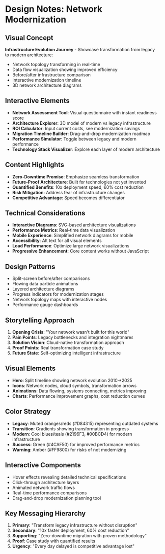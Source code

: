 # Design Notes: Network Modernization

## Visual Concept
**Infrastructure Evolution Journey** - Showcase transformation from legacy to modern architecture:
- Network topology transforming in real-time
- Data flow visualization showing improved efficiency
- Before/after infrastructure comparison
- Interactive modernization timeline
- 3D network architecture diagrams

## Interactive Elements
- **Network Assessment Tool**: Visual questionnaire with instant readiness score
- **Architecture Explorer**: 3D model of modern vs legacy infrastructure
- **ROI Calculator**: Input current costs, see modernization savings
- **Migration Timeline Builder**: Drag-and-drop modernization roadmap
- **Performance Simulator**: Toggle between legacy and modern performance
- **Technology Stack Visualizer**: Explore each layer of modern architecture

## Content Highlights
- **Zero-Downtime Promise**: Emphasize seamless transformation
- **Future-Proof Architecture**: Built for technologies not yet invented
- **Quantified Benefits**: 10x deployment speed, 60% cost reduction
- **Risk Mitigation**: Address fear of infrastructure changes
- **Competitive Advantage**: Speed becomes differentiator

## Technical Considerations
- **Interactive Diagrams**: SVG-based architecture visualizations
- **Performance Metrics**: Real-time data visualization
- **Mobile Experience**: Simplified network diagrams for mobile
- **Accessibility**: Alt text for all visual elements
- **Load Performance**: Optimize large network visualizations
- **Progressive Enhancement**: Core content works without JavaScript

## Design Patterns
- Split-screen before/after comparisons
- Flowing data particle animations
- Layered architecture diagrams
- Progress indicators for modernization stages
- Network topology maps with interactive nodes
- Performance gauge dashboards

## Storytelling Approach
1. **Opening Crisis**: "Your network wasn't built for this world"
2. **Pain Points**: Legacy bottlenecks and integration nightmares
3. **Solution Vision**: Cloud-native transformation approach
4. **Proof Points**: Real transformation case study
5. **Future State**: Self-optimizing intelligent infrastructure

## Visual Elements
- **Hero**: Split timeline showing network evolution 2010→2025
- **Icons**: Network nodes, cloud symbols, transformation arrows
- **Animations**: Data flowing, systems connecting, metrics improving
- **Charts**: Performance improvement graphs, cost reduction curves

## Color Strategy
- **Legacy**: Muted oranges/reds (#D84315) representing outdated systems
- **Transition**: Gradients showing transformation in progress
- **Modern**: Cool blues/teals (#2196F3, #00BCD4) for modern infrastructure
- **Success**: Green (#4CAF50) for improved performance metrics
- **Warning**: Amber (#FF9800) for risks of not modernizing

## Interactive Components
- Hover effects revealing detailed technical specifications
- Click-through architecture layers
- Animated network traffic flows
- Real-time performance comparisons
- Drag-and-drop modernization planning tool

## Key Messaging Hierarchy
1. **Primary**: "Transform legacy infrastructure without disruption"
2. **Secondary**: "10x faster deployment, 60% cost reduction" 
3. **Supporting**: "Zero-downtime migration with proven methodology"
4. **Proof**: Case study with quantified results
5. **Urgency**: "Every day delayed is competitive advantage lost"